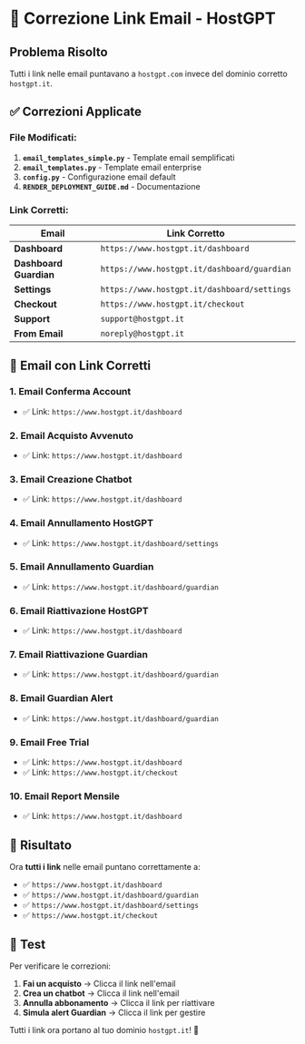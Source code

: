 # 🔗 Correzione Link Email - HostGPT

## Problema Risolto

Tutti i link nelle email puntavano a `hostgpt.com` invece del dominio corretto `hostgpt.it`.

## ✅ Correzioni Applicate

### **File Modificati:**

1. **`email_templates_simple.py`** - Template email semplificati
2. **`email_templates.py`** - Template email enterprise
3. **`config.py`** - Configurazione email default
4. **`RENDER_DEPLOYMENT_GUIDE.md`** - Documentazione

### **Link Corretti:**

| Email | Link Corretto |
|-------|---------------|
| **Dashboard** | `https://www.hostgpt.it/dashboard` |
| **Dashboard Guardian** | `https://www.hostgpt.it/dashboard/guardian` |
| **Settings** | `https://www.hostgpt.it/dashboard/settings` |
| **Checkout** | `https://www.hostgpt.it/checkout` |
| **Support** | `support@hostgpt.it` |
| **From Email** | `noreply@hostgpt.it` |

## 📧 Email con Link Corretti

### **1. Email Conferma Account**
- ✅ Link: `https://www.hostgpt.it/dashboard`

### **2. Email Acquisto Avvenuto**
- ✅ Link: `https://www.hostgpt.it/dashboard`

### **3. Email Creazione Chatbot**
- ✅ Link: `https://www.hostgpt.it/dashboard`

### **4. Email Annullamento HostGPT**
- ✅ Link: `https://www.hostgpt.it/dashboard/settings`

### **5. Email Annullamento Guardian**
- ✅ Link: `https://www.hostgpt.it/dashboard/guardian`

### **6. Email Riattivazione HostGPT**
- ✅ Link: `https://www.hostgpt.it/dashboard`

### **7. Email Riattivazione Guardian**
- ✅ Link: `https://www.hostgpt.it/dashboard/guardian`

### **8. Email Guardian Alert**
- ✅ Link: `https://www.hostgpt.it/dashboard/guardian`

### **9. Email Free Trial**
- ✅ Link: `https://www.hostgpt.it/dashboard`
- ✅ Link: `https://www.hostgpt.it/checkout`

### **10. Email Report Mensile**
- ✅ Link: `https://www.hostgpt.it/dashboard`

## 🎯 Risultato

Ora **tutti i link** nelle email puntano correttamente a:
- ✅ `https://www.hostgpt.it/dashboard`
- ✅ `https://www.hostgpt.it/dashboard/guardian`
- ✅ `https://www.hostgpt.it/dashboard/settings`
- ✅ `https://www.hostgpt.it/checkout`

## 🧪 Test

Per verificare le correzioni:
1. **Fai un acquisto** → Clicca il link nell'email
2. **Crea un chatbot** → Clicca il link nell'email
3. **Annulla abbonamento** → Clicca il link per riattivare
4. **Simula alert Guardian** → Clicca il link per gestire

Tutti i link ora portano al tuo dominio `hostgpt.it`! 🎉
